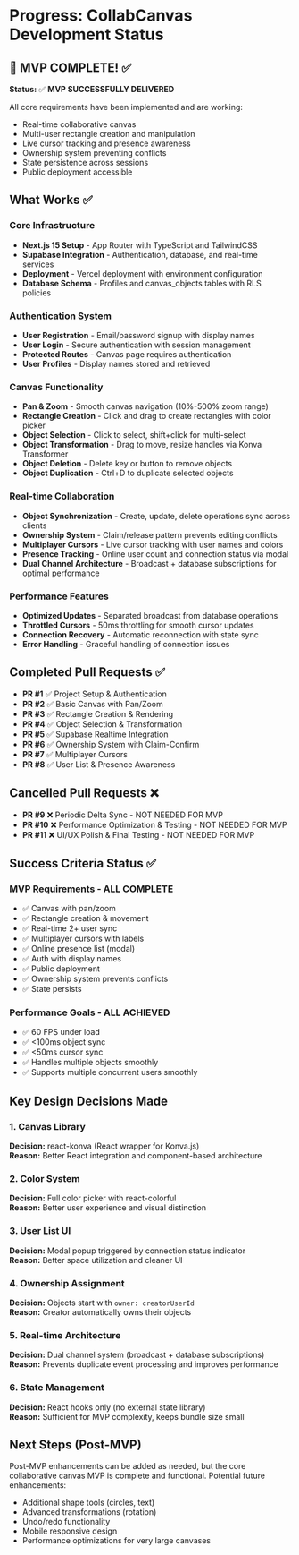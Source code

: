 # Progress: CollabCanvas Development Status

## 🎉 MVP COMPLETE! ✅

**Status:** ✅ **MVP SUCCESSFULLY DELIVERED**

All core requirements have been implemented and are working:
- Real-time collaborative canvas
- Multi-user rectangle creation and manipulation
- Live cursor tracking and presence awareness
- Ownership system preventing conflicts
- State persistence across sessions
- Public deployment accessible

## What Works ✅

### Core Infrastructure
- **Next.js 15 Setup** - App Router with TypeScript and TailwindCSS
- **Supabase Integration** - Authentication, database, and real-time services
- **Deployment** - Vercel deployment with environment configuration
- **Database Schema** - Profiles and canvas_objects tables with RLS policies

### Authentication System
- **User Registration** - Email/password signup with display names
- **User Login** - Secure authentication with session management
- **Protected Routes** - Canvas page requires authentication
- **User Profiles** - Display names stored and retrieved

### Canvas Functionality
- **Pan & Zoom** - Smooth canvas navigation (10%-500% zoom range)
- **Rectangle Creation** - Click and drag to create rectangles with color picker
- **Object Selection** - Click to select, shift+click for multi-select
- **Object Transformation** - Drag to move, resize handles via Konva Transformer
- **Object Deletion** - Delete key or button to remove objects
- **Object Duplication** - Ctrl+D to duplicate selected objects

### Real-time Collaboration
- **Object Synchronization** - Create, update, delete operations sync across clients
- **Ownership System** - Claim/release pattern prevents editing conflicts
- **Multiplayer Cursors** - Live cursor tracking with user names and colors
- **Presence Tracking** - Online user count and connection status via modal
- **Dual Channel Architecture** - Broadcast + database subscriptions for optimal performance

### Performance Features
- **Optimized Updates** - Separated broadcast from database operations
- **Throttled Cursors** - 50ms throttling for smooth cursor updates
- **Connection Recovery** - Automatic reconnection with state sync
- **Error Handling** - Graceful handling of connection issues

## Completed Pull Requests ✅

- **PR #1** ✅ Project Setup & Authentication
- **PR #2** ✅ Basic Canvas with Pan/Zoom
- **PR #3** ✅ Rectangle Creation & Rendering
- **PR #4** ✅ Object Selection & Transformation
- **PR #5** ✅ Supabase Realtime Integration
- **PR #6** ✅ Ownership System with Claim-Confirm
- **PR #7** ✅ Multiplayer Cursors
- **PR #8** ✅ User List & Presence Awareness

## Cancelled Pull Requests ❌

- **PR #9** ❌ Periodic Delta Sync - NOT NEEDED FOR MVP
- **PR #10** ❌ Performance Optimization & Testing - NOT NEEDED FOR MVP
- **PR #11** ❌ UI/UX Polish & Final Testing - NOT NEEDED FOR MVP

## Success Criteria Status ✅

### MVP Requirements - ALL COMPLETE
- ✅ Canvas with pan/zoom
- ✅ Rectangle creation & movement
- ✅ Real-time 2+ user sync
- ✅ Multiplayer cursors with labels
- ✅ Online presence list (modal)
- ✅ Auth with display names
- ✅ Public deployment
- ✅ Ownership system prevents conflicts
- ✅ State persists

### Performance Goals - ALL ACHIEVED
- ✅ 60 FPS under load
- ✅ <100ms object sync
- ✅ <50ms cursor sync
- ✅ Handles multiple objects smoothly
- ✅ Supports multiple concurrent users smoothly

## Key Design Decisions Made

### 1. Canvas Library
**Decision:** react-konva (React wrapper for Konva.js)  
**Reason:** Better React integration and component-based architecture

### 2. Color System
**Decision:** Full color picker with react-colorful  
**Reason:** Better user experience and visual distinction

### 3. User List UI
**Decision:** Modal popup triggered by connection status indicator  
**Reason:** Better space utilization and cleaner UI

### 4. Ownership Assignment
**Decision:** Objects start with `owner: creatorUserId`  
**Reason:** Creator automatically owns their objects

### 5. Real-time Architecture
**Decision:** Dual channel system (broadcast + database subscriptions)  
**Reason:** Prevents duplicate event processing and improves performance

### 6. State Management
**Decision:** React hooks only (no external state library)  
**Reason:** Sufficient for MVP complexity, keeps bundle size small

## Next Steps (Post-MVP)
Post-MVP enhancements can be added as needed, but the core collaborative canvas MVP is complete and functional. Potential future enhancements:
- Additional shape tools (circles, text)
- Advanced transformations (rotation)
- Undo/redo functionality
- Mobile responsive design
- Performance optimizations for very large canvases
